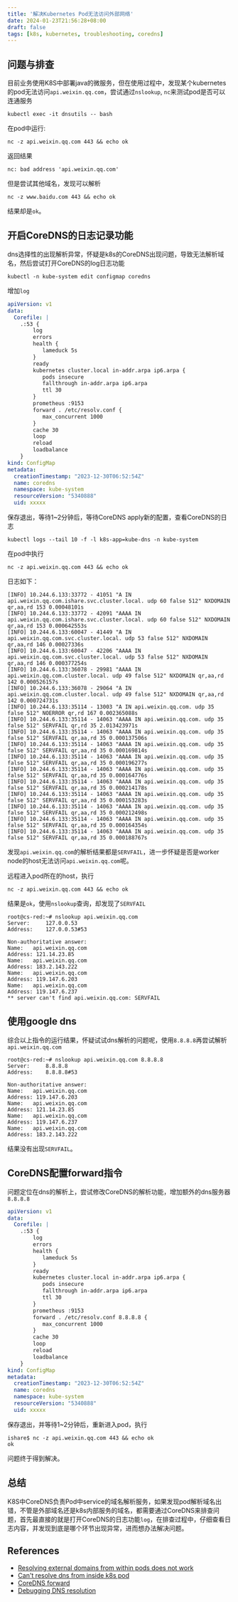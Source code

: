 ```yaml
---
title: '解决Kubernetes Pod无法访问外部网络'
date: 2024-01-23T21:56:28+08:00
draft: false
tags: [k8s, kubernetes, troubleshooting, coredns]
---
```


## 问题与排查

目前业务使用K8S中部署java的微服务，但在使用过程中，发现某个kubernetes的pod无法访问`api.weixin.qq.com`，尝试通过`nslookup`, `nc`来测试pod是否可以连通服务

```shell
kubectl exec -it dnsutils -- bash
```

在pod中运行:

```shell
nc -z api.weixin.qq.com 443 && echo ok
```

返回结果

```
nc: bad address 'api.weixin.qq.com'
```

但是尝试其他域名，发现可以解析

```shell
nc -z www.baidu.com 443 && echo ok
```

结果却是`ok`。

## 开启CoreDNS的日志记录功能

dns选择性的出现解析异常，怀疑是k8s的CoreDNS出现问题，导致无法解析域名，然后尝试打开CoreDNS的log日志功能

```shell
kubectl -n kube-system edit configmap coredns
```

增加`log`

```yaml
apiVersion: v1
data:
  Corefile: |
    .:53 {
        log
        errors
        health {
           lameduck 5s
        }
        ready
        kubernetes cluster.local in-addr.arpa ip6.arpa {
           pods insecure
           fallthrough in-addr.arpa ip6.arpa
           ttl 30
        }
        prometheus :9153
        forward . /etc/resolv.conf {
           max_concurrent 1000
        }
        cache 30
        loop
        reload
        loadbalance
    }
kind: ConfigMap
metadata:
  creationTimestamp: "2023-12-30T06:52:54Z"
  name: coredns
  namespace: kube-system
  resourceVersion: "5340888"
  uid: xxxxx
```

保存退出，等待1~2分钟后，等待CoreDNS apply新的配置，查看CoreDNS的日志

```shell
kubectl logs --tail 10 -f -l k8s-app=kube-dns -n kube-system
```

在pod中执行

```shell
nc -z api.weixin.qq.com 443 && echo ok
```

日志如下：
```
[INFO] 10.244.6.133:33772 - 41051 "A IN api.weixin.qq.com.ishare.svc.cluster.local. udp 60 false 512" NXDOMAIN qr,aa,rd 153 0.00048101s
[INFO] 10.244.6.133:33772 - 42091 "AAAA IN api.weixin.qq.com.ishare.svc.cluster.local. udp 60 false 512" NXDOMAIN qr,aa,rd 153 0.000642553s
[INFO] 10.244.6.133:60047 - 41449 "A IN api.weixin.qq.com.svc.cluster.local. udp 53 false 512" NXDOMAIN qr,aa,rd 146 0.00027336s
[INFO] 10.244.6.133:60047 - 42206 "AAAA IN api.weixin.qq.com.svc.cluster.local. udp 53 false 512" NXDOMAIN qr,aa,rd 146 0.000377254s
[INFO] 10.244.6.133:36078 - 29981 "AAAA IN api.weixin.qq.com.cluster.local. udp 49 false 512" NXDOMAIN qr,aa,rd 142 0.000526157s
[INFO] 10.244.6.133:36078 - 29064 "A IN api.weixin.qq.com.cluster.local. udp 49 false 512" NXDOMAIN qr,aa,rd 142 0.000724731s
[INFO] 10.244.6.133:35114 - 13003 "A IN api.weixin.qq.com. udp 35 false 512" NOERROR qr,rd 167 0.002365088s
[INFO] 10.244.6.133:35114 - 14063 "AAAA IN api.weixin.qq.com. udp 35 false 512" SERVFAIL qr,rd 35 2.013423971s
[INFO] 10.244.6.133:35114 - 14063 "AAAA IN api.weixin.qq.com. udp 35 false 512" SERVFAIL qr,aa,rd 35 0.000137506s
[INFO] 10.244.6.133:35114 - 14063 "AAAA IN api.weixin.qq.com. udp 35 false 512" SERVFAIL qr,aa,rd 35 0.000169814s
[INFO] 10.244.6.133:35114 - 14063 "AAAA IN api.weixin.qq.com. udp 35 false 512" SERVFAIL qr,aa,rd 35 0.000196277s
[INFO] 10.244.6.133:35114 - 14063 "AAAA IN api.weixin.qq.com. udp 35 false 512" SERVFAIL qr,aa,rd 35 0.000164776s
[INFO] 10.244.6.133:35114 - 14063 "AAAA IN api.weixin.qq.com. udp 35 false 512" SERVFAIL qr,aa,rd 35 0.000214178s
[INFO] 10.244.6.133:35114 - 14063 "AAAA IN api.weixin.qq.com. udp 35 false 512" SERVFAIL qr,aa,rd 35 0.000153283s
[INFO] 10.244.6.133:35114 - 14063 "AAAA IN api.weixin.qq.com. udp 35 false 512" SERVFAIL qr,aa,rd 35 0.000212498s
[INFO] 10.244.6.133:35114 - 14063 "AAAA IN api.weixin.qq.com. udp 35 false 512" SERVFAIL qr,aa,rd 35 0.000164354s
[INFO] 10.244.6.133:35114 - 14063 "AAAA IN api.weixin.qq.com. udp 35 false 512" SERVFAIL qr,aa,rd 35 0.000188767s
```

发现`api.weixin.qq.com`的解析结果都是`SERVFAIL`，进一步怀疑是否是worker node的host无法访问`api.weixin.qq.com`呢。

远程进入pod所在的host，执行

```shell
nc -z api.weixin.qq.com 443 && echo ok
```

结果是`ok`，使用`nslookup`查询，却发现了`SERVFAIL`

```shell
root@cs-red:~# nslookup api.weixin.qq.com
Server:		127.0.0.53
Address:	127.0.0.53#53

Non-authoritative answer:
Name:	api.weixin.qq.com
Address: 121.14.23.85
Name:	api.weixin.qq.com
Address: 183.2.143.222
Name:	api.weixin.qq.com
Address: 119.147.6.203
Name:	api.weixin.qq.com
Address: 119.147.6.237
** server can't find api.weixin.qq.com: SERVFAIL
```

## 使用google dns

综合以上指令的运行结果，怀疑试试dns解析的问题呢，使用`8.8.8.8`再尝试解析`api.weixin.qq.com`

```shell
root@cs-red:~# nslookup api.weixin.qq.com 8.8.8.8
Server:		8.8.8.8
Address:	8.8.8.8#53

Non-authoritative answer:
Name:	api.weixin.qq.com
Address: 119.147.6.203
Name:	api.weixin.qq.com
Address: 121.14.23.85
Name:	api.weixin.qq.com
Address: 119.147.6.237
Name:	api.weixin.qq.com
Address: 183.2.143.222
```

结果没有出现`SERVFAIL`。

## CoreDNS配置forward指令

问题定位在dns的解析上，尝试修改CoreDNS的解析功能，增加额外的dns服务器`8.8.8.8`

```yaml
apiVersion: v1
data:
  Corefile: |
    .:53 {
        log
        errors
        health {
           lameduck 5s
        }
        ready
        kubernetes cluster.local in-addr.arpa ip6.arpa {
           pods insecure
           fallthrough in-addr.arpa ip6.arpa
           ttl 30
        }
        prometheus :9153
        forward . /etc/resolv.conf 8.8.8.8 {
           max_concurrent 1000
        }
        cache 30
        loop
        reload
        loadbalance
    }
kind: ConfigMap
metadata:
  creationTimestamp: "2023-12-30T06:52:54Z"
  name: coredns
  namespace: kube-system
  resourceVersion: "5340888"
  uid: xxxxx
```

保存退出，并等待1~2分钟后，重新进入pod，执行

```
ishare$ nc -z api.weixin.qq.com 443 && echo ok
ok
```

问题终于得到解决。

## 总结

K8S中CoreDNS负责Pod中service的域名解析服务，如果发现pod解析域名出错，不管是外部域名还是k8s内部服务的域名，都需要通过CoreDNS来排查问题，首先最直接的就是打开CoreDNS的日志功能`log`，在排查过程中，仔细查看日志内容，并发现到底是哪个环节出现异常，进而想办法解决问题。

## References

* [Resolving external domains from within pods does not work](https://stackoverflow.com/questions/62664701/resolving-external-domains-from-within-pods-does-not-work)
* [Can't resolve dns from inside k8s pod](https://stackoverflow.com/questions/63111346/cant-resolve-dns-from-inside-k8s-pod)
* [CoreDNS forward](https://coredns.io/plugins/forward/)
* [Debugging DNS resolution](https://kubernetes.io/docs/tasks/administer-cluster/dns-debugging-resolution/)